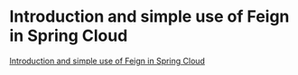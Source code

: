 # Introduction and simple use of Feign in Spring Cloud
[Introduction and simple use of Feign in Spring Cloud](https://aiwithcloud.com/2022/09/19/introduction_and_simple_use_of_feign_in_spring_cloud/)